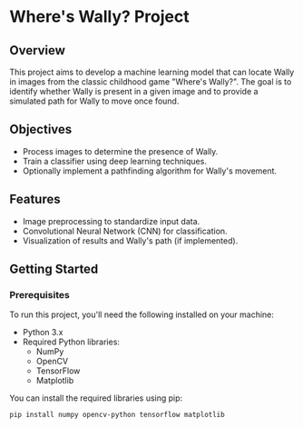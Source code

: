 # Where's Wally? Project

## Overview
This project aims to develop a machine learning model that can locate Wally in images from the classic childhood game "Where's Wally?". The goal is to identify whether Wally is present in a given image and to provide a simulated path for Wally to move once found.

## Objectives
- Process images to determine the presence of Wally.
- Train a classifier using deep learning techniques.
- Optionally implement a pathfinding algorithm for Wally's movement.

## Features
- Image preprocessing to standardize input data.
- Convolutional Neural Network (CNN) for classification.
- Visualization of results and Wally's path (if implemented).

## Getting Started

### Prerequisites
To run this project, you'll need the following installed on your machine:
- Python 3.x
- Required Python libraries:
  - NumPy
  - OpenCV
  - TensorFlow
  - Matplotlib

You can install the required libraries using pip:
```bash
pip install numpy opencv-python tensorflow matplotlib
